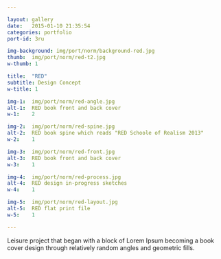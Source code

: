 ```yaml
---

layout: gallery
date:   2015-01-10 21:35:54
categories: portfolio
port-id: 3ru

img-background: img/port/norm/background-red.jpg
thumb:	img/port/norm/red-t2.jpg
w-thumb: 1

title:  "RED"
subtitle: Design Concept
w-title: 1

img-1:	img/port/norm/red-angle.jpg
alt-1:	RED book front and back cover
w-1:	2

img-2:	img/port/norm/red-spine.jpg
alt-2:	RED book spine which reads "RED Schoole of Realism 2013"
w-2:	1

img-3:	img/port/norm/red-front.jpg
alt-3:	RED book front and back cover
w-3:	1

img-4:  img/port/norm/red-process.jpg
alt-4:	RED design in-progress sketches
w-4:	1

img-5:	img/port/norm/red-layout.jpg
alt-5:	RED flat print file
w-5:	1

---
```


Leisure project that began with a block of Lorem Ipsum becoming a book cover design through relatively random angles and geometric fills.